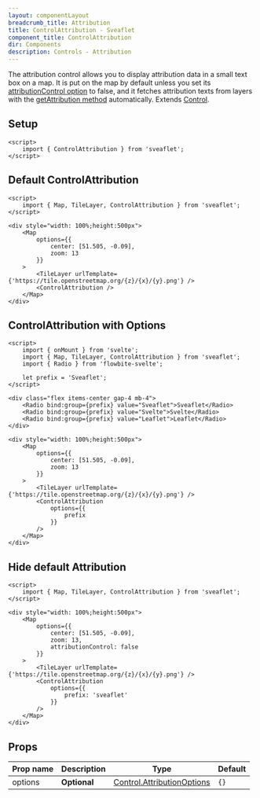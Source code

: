 ```yaml
---
layout: componentLayout
breadcrumb_title: Attribution
title: ControlAttribution - Sveaflet
component_title: ControlAttribution
dir: Components
description: Controls - Attribution
---
```


The attribution control allows you to display attribution data in a small text box on a map. It is put on the map by default unless you set its [attributionControl option](https://leafletjs.com/reference.html#map-attributioncontrol) to false, and it fetches attribution texts from layers with the [getAttribution method](https://leafletjs.com/reference.html#layer-getattribution) automatically. Extends [Control](https://leafletjs.com/reference.html#control).

## Setup

```svelte example csr hideOutput
<script>
	import { ControlAttribution } from 'sveaflet';
</script>
```

## Default ControlAttribution

```svelte example csr
<script>
	import { Map, TileLayer, ControlAttribution } from 'sveaflet';
</script>

<div style="width: 100%;height:500px">
	<Map
		options={{
			center: [51.505, -0.09],
			zoom: 13
		}}
	>
		<TileLayer urlTemplate={'https://tile.openstreetmap.org/{z}/{x}/{y}.png'} />
		<ControlAttribution />
	</Map>
</div>
```

## ControlAttribution with Options

```svelte example csr
<script>
	import { onMount } from 'svelte';
	import { Map, TileLayer, ControlAttribution } from 'sveaflet';
	import { Radio } from 'flowbite-svelte';

	let prefix = 'Sveaflet';
</script>

<div class="flex items-center gap-4 mb-4">
	<Radio bind:group={prefix} value="Sveaflet">Sveaflet</Radio>
	<Radio bind:group={prefix} value="Svelte">Svelte</Radio>
	<Radio bind:group={prefix} value="Leaflet">Leaflet</Radio>
</div>

<div style="width: 100%;height:500px">
	<Map
		options={{
			center: [51.505, -0.09],
			zoom: 13
		}}
	>
		<TileLayer urlTemplate={'https://tile.openstreetmap.org/{z}/{x}/{y}.png'} />
		<ControlAttribution
			options={{
				prefix
			}}
		/>
	</Map>
</div>
```

## Hide default Attribution

```svelte example csr
<script>
	import { Map, TileLayer, ControlAttribution } from 'sveaflet';
</script>

<div style="width: 100%;height:500px">
	<Map
		options={{
			center: [51.505, -0.09],
			zoom: 13,
			attributionControl: false
		}}
	>
		<TileLayer urlTemplate={'https://tile.openstreetmap.org/{z}/{x}/{y}.png'} />
		<ControlAttribution
			options={{
				prefix: 'sveaflet'
			}}
		/>
	</Map>
</div>
```

## Props

| Prop name | Description  | Type                                                                                          | Default |
| --------- | ------------ | --------------------------------------------------------------------------------------------- | ------- |
| options   | **Optional** | [Control.AttributionOptions](https://leafletjs.com/reference.html#control-attribution-option) | `{}`    |
